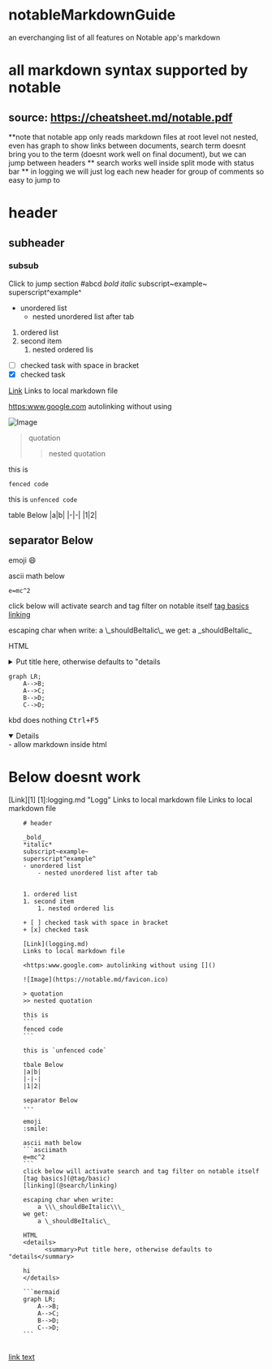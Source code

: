 # notableMarkdownGuide
an everchanging list of all features on Notable app's markdown


# all markdown syntax supported by notable
## source: <https://cheatsheet.md/notable.pdf>
**note that notable app only reads markdown files at root level not nested, even has graph to show links between documents, search term doesnt bring you to the term (doesnt work well on final document), but we can jump between headers
** search works well inside split mode with status bar
** in logging we will just log each new header for group of comments so easy to jump to
# header
## subheader
### subsub
<a name="abcd">Click to jump section #abcd</a>
_bold_
*italic*
subscript~example~
superscript^example^
- unordered list
    - nested unordered list after tab


1. ordered list
1. second item
    1. nested ordered lis

+ [ ] checked task with space in bracket
+ [x] checked task

[Link](logging.md) 
Links to local markdown file

<https:www.google.com> autolinking without using []()

![Image](https://notable.md/favicon.ico)

> quotation
>> nested quotation

this is 
```
fenced code
```

this is `unfenced code`

table Below
|a|b|
|-|-|
|1|2|

separator Below
---

emoji
:smile:

ascii math below
```asciimath
e=mc^2
```
click below will activate search and tag filter on notable itself
[tag basics](@tag/basic)
[linking](@search/linking)

escaping char when write: 
    a \\\_shouldBeItalic\\\_
we get:
     a \_shouldBeItalic\_

HTML
<details>
      <summary>Put title here, otherwise defaults to "details</summary>

hi
</details>

```mermaid
graph LR;
    A-->B;
    A-->C;
    B-->D;
    C-->D;
```
kbd does nothing
<kbd>Ctrl+F5</kbd>
<details open>
    <markdown>
    - allow markdown inside html
    </markdown>
</details>



# Below doesnt work
[Link][1]
[1]:logging.md "Logg"
 Links to local markdown file
 Links to local markdown file

```
    # header

    _bold_
    *italic*
    subscript~example~
    superscript^example^
    - unordered list
        - nested unordered list after tab


    1. ordered list
    1. second item
        1. nested ordered lis

    + [ ] checked task with space in bracket
    + [x] checked task

    [Link](logging.md) 
    Links to local markdown file

    <https:www.google.com> autolinking without using []()

    ![Image](https://notable.md/favicon.ico)

    > quotation
    >> nested quotation

    this is 
    ```
    fenced code
    ```

    this is `unfenced code`

    tbale Below
    |a|b|
    |-|-|
    |1|2|

    separator Below
    ---

    emoji
    :smile:

    ascii math below
    ```asciimath
    e=mc^2
    ```
    click below will activate search and tag filter on notable itself
    [tag basics](@tag/basic)
    [linking](@search/linking)

    escaping char when write: 
        a \\\_shouldBeItalic\\\_
    we get:
        a \_shouldBeItalic\_

    HTML
    <details>
          <summary>Put title here, otherwise defaults to "details</summary>

    hi
    </details>

    ```mermaid
    graph LR;
        A-->B;
        A-->C;
        B-->D;
        C-->D;
    ```


```


[link text](#abcd)
